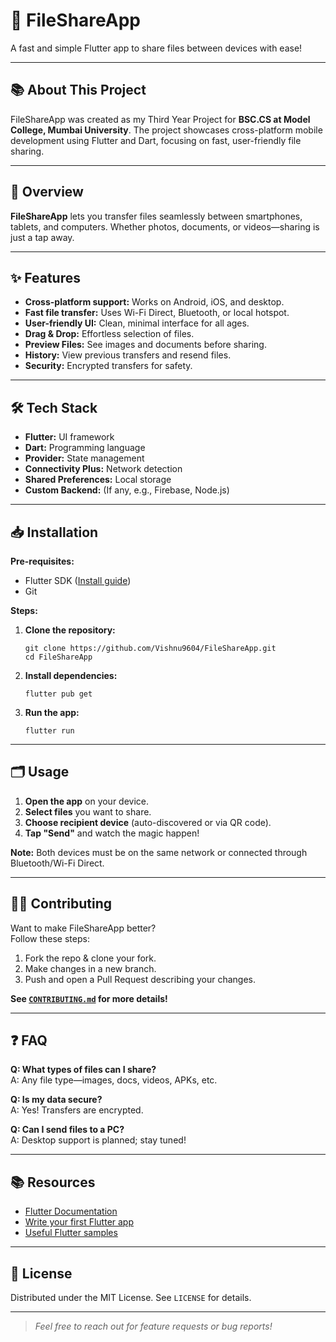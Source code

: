 # 📂 FileShareApp

A fast and simple Flutter app to share files between devices with ease!

---

## 📚 About This Project

FileShareApp was created as my Third Year Project for **BSC.CS at Model College, Mumbai University**. The project showcases cross-platform mobile development using Flutter and Dart, focusing on fast, user-friendly file sharing.

---

## 🚀 Overview

**FileShareApp** lets you transfer files seamlessly between smartphones, tablets, and computers. Whether photos, documents, or videos—sharing is just a tap away.

---

## ✨ Features

- **Cross-platform support:** Works on Android, iOS, and desktop.
- **Fast file transfer:** Uses Wi-Fi Direct, Bluetooth, or local hotspot.
- **User-friendly UI:** Clean, minimal interface for all ages.
- **Drag & Drop:** Effortless selection of files.
- **Preview Files:** See images and documents before sharing.
- **History:** View previous transfers and resend files.
- **Security:** Encrypted transfers for safety.

---

## 🛠️ Tech Stack

- **Flutter:** UI framework
- **Dart:** Programming language
- **Provider:** State management
- **Connectivity Plus:** Network detection
- **Shared Preferences:** Local storage
- **Custom Backend:** (If any, e.g., Firebase, Node.js)

---

## 📥 Installation

**Pre-requisites:**  
- Flutter SDK ([Install guide](https://docs.flutter.dev/get-started/install))
- Git

**Steps:**

1. **Clone the repository:**
    ```
    git clone https://github.com/Vishnu9604/FileShareApp.git
    cd FileShareApp
    ```

2. **Install dependencies:**
    ```
    flutter pub get
    ```

3. **Run the app:**
    ```
    flutter run
    ```

---

## 🗂️ Usage

1. **Open the app** on your device.
2. **Select files** you want to share.
3. **Choose recipient device** (auto-discovered or via QR code).
4. **Tap "Send"** and watch the magic happen!

**Note:** Both devices must be on the same network or connected through Bluetooth/Wi-Fi Direct.

---

## 🧑‍💻 Contributing

Want to make FileShareApp better?  
Follow these steps:

1. Fork the repo & clone your fork.
2. Make changes in a new branch.
3. Push and open a Pull Request describing your changes.

**See [`CONTRIBUTING.md`](CONTRIBUTING.md) for more details!**

---

## ❓ FAQ

**Q: What types of files can I share?**  
A: Any file type—images, docs, videos, APKs, etc.

**Q: Is my data secure?**  
A: Yes! Transfers are encrypted.

**Q: Can I send files to a PC?**  
A: Desktop support is planned; stay tuned!

---

## 📚 Resources

- [Flutter Documentation](https://docs.flutter.dev/)
- [Write your first Flutter app](https://docs.flutter.dev/get-started/codelab)
- [Useful Flutter samples](https://docs.flutter.dev/cookbook)

---

## 📝 License

Distributed under the MIT License. See `LICENSE` for details.

---

> _Feel free to reach out for feature requests or bug reports!_
